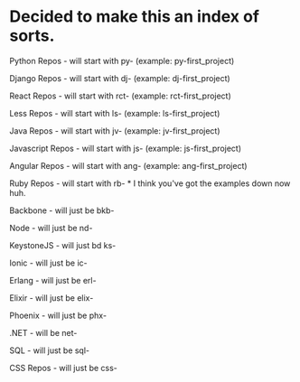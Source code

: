 # Decided to make this an index of sorts.

Python Repos - will start with py- (example: py-first_project)

Django Repos - will start with dj- (example: dj-first_project)

React Repos - will start with rct- (example: rct-first_project)

Less Repos - will start with ls- (example: ls-first_project)

Java Repos - will start with jv- (example: jv-first_project)

Javascript Repos - will start with js- (example: js-first_project)

Angular Repos - will start with ang- (example: ang-first_project)

Ruby Repos - will start with rb- * I think you've got the examples down now huh.

Backbone - will just be bkb-

Node - will just be nd-

KeystoneJS - will just bd ks-

Ionic - will just be ic-

Erlang - will just be erl-

Elixir - will just be elix-

Phoenix - will just be phx-

.NET - will be net-

SQL - will just be sql-

CSS Repos - will just be css-



